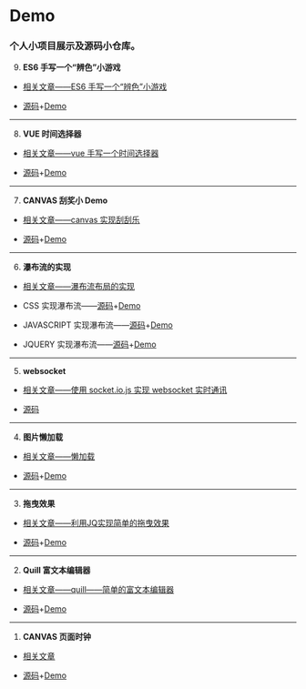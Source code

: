 # Demo

### **个人小项目展示及源码小仓库。**

9. **ES6 手写一个“辨色”小游戏**
- [相关文章——ES6 手写一个“辨色”小游戏](https://segmentfault.com/a/1190000016444812)
  
- [源码](./color/index.js)+[Demo](https://zxpsuper.github.io/Demo/color/index.html)
---

8. **VUE 时间选择器**
- [相关文章——vue 手写一个时间选择器](https://juejin.im/post/5b62b0cfe51d453489494efb)
  
- [源码](./datepicker/Datepicker.vue)+[Demo](https://zxpsuper.github.io/Demo/datepicker/index.html)
---
7. **CANVAS 刮奖小 Demo**
- [相关文章——canvas 实现刮刮乐](https://blog.csdn.net/weixin_38788347/article/details/78239704)
  
- [源码](./guajiang/index.html)+[Demo](https://zxpsuper.github.io/Demo/guajiang/index.html)
---
6. **瀑布流的实现**
- [相关文章——瀑布流布局的实现](https://blog.csdn.net/weixin_38788347/article/details/78390064)

- CSS 实现瀑布流——[源码](./waterflow/waterfallcss.html)+[Demo](https://zxpsuper.github.io/Demo/waterflow/waterfallcss.html)

- JAVASCRIPT 实现瀑布流——[源码](./waterflow/waterfalljs.html)+[Demo](https://zxpsuper.github.io/Demo/waterflow/waterfalljs.html)

- JQUERY 实现瀑布流——[源码](./waterflow/waterfalljq.html)+[Demo](https://zxpsuper.github.io/Demo/waterflow/waterfalljq.html)
---
5. **websocket**

- [相关文章——使用 socket.io.js 实现 websocket 实时通讯](https://blog.csdn.net/weixin_38788347/article/details/79726992)
  
- [源码](./websocket/)
---
4. **图片懒加载**
- [相关文章——懒加载](https://blog.csdn.net/weixin_38788347/article/details/78217372)
  
- [源码](./lazyload.html)+[Demo](https://zxpsuper.github.io/Demo/lazyload.html)
---
3. **拖曳效果**
- [相关文章——利用JQ实现简单的拖曳效果](https://blog.csdn.net/weixin_38788347/article/details/78273565)
  
- [源码](./drag.html)+[Demo](https://zxpsuper.github.io/Demo/drag.html)
---
2. **Quill 富文本编辑器**
- [相关文章——quill——简单的富文本编辑器](https://blog.csdn.net/weixin_38788347/article/details/78249433)
  
- [源码](./quill.html)+[Demo](https://zxpsuper.github.io/Demo/quill.html)
---
1. **CANVAS 页面时钟**
- [相关文章](https://blog.csdn.net/weixin_38788347/article/details/78239704)
  
- [源码](./watch.html)+[Demo](https://zxpsuper.github.io/Demo/watch.html)